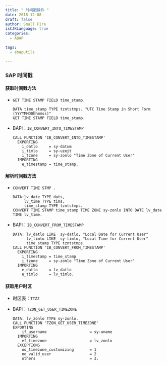 ```yaml
---
title: " 时间戳操作 "
date: 2018-12-08
draft: false
author: Small Fire
isCJKLanguage: true
categories: 
  - ABAP

tags: 
  - abaputils

---
```


### SAP 时间戳

#### 获取时间戳方法

- `GET TIME STAMP FIELD time_stamp.`

  ```ABAP
  DATA time_stamp TYPE tzntstmps. "UTC Time Stamp in Short Form (YYYYMMDDhhmmss)"
  GET TIME STAMP FIELD time_stamp.
  ```

- BAPI：`IB_CONVERT_INTO_TIMESTAMP`

  ```ABAP
  CALL FUNCTION 'IB_CONVERT_INTO_TIMESTAMP'
    EXPORTING
      i_datlo     = sy-datum
      i_timlo     = sy-uzeit
      i_tzone     = sy-zonlo "Time Zone of Current User"
    IMPORTING
      e_timestamp = time_stamp.
  ```

#### 解析时间戳方法

- `CONVERT TIME STMP .`

  ```ABAP
  DATA:lv_date TYPE dats,
       lv_time TYPE tims,
       time_stamp TYPE tzntstmps.
  CONVERT TIME STAMP time_stamp TIME ZONE sy-zonlo INTO DATE lv_date TIME lv_time.
  ```

- BAPI：`IB_CONVERT_FROM_TIMESTAMP`

  ```ABAP
  DATA: lv_datlo LIKE  sy-datlo, "Local Date for Current User"
        lv_timlo LIKE  sy-timlo, "Local Time for Current User"
        time_stamp TYPE tzntstmps.
  CALL FUNCTION 'IB_CONVERT_FROM_TIMESTAMP'
    EXPORTING
      i_timestamp = time_stamp
      i_tzone     = sy-zonlo "Time Zone of Current User"
    IMPORTING
      e_datlo     = lv_datlo
      e_timlo     = lv_timlo.
  ```

#### 获取用户时区

- 时区表：`TTZZ`

- BAPI：`TZON_GET_USER_TIMEZONE`

  ```ABAP
  DATA: lv_zonlo TYPE sy-zonlo.
  CALL FUNCTION 'TZON_GET_USER_TIMEZONE'
  EXPORTING
      if_username                   = sy-uname
    IMPORTING
      ef_timezone                   = lv_zonlo
    EXCEPTIONS
      no_timezone_customizing       = 1
      no_valid_user                 = 2
      others                        = 3.
  ```
  
  